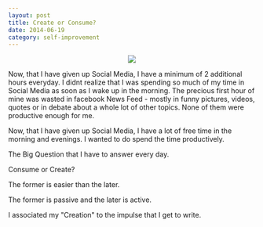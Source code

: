 ```yaml
---
layout: post
title: Create or Consume?
date: 2014-06-19
category: self-improvement
---
```


<div style="text-align: center;">
<img src="{{site.img-url}}/Premkumar_Masilamani.jpg"/>
</div>

Now, that I have given up Social Media, I have a minimum of 2 additional hours everyday. I didnt realize that I was spending so much of my time in Social Media as soon as I wake up in the morning. The precious first hour of mine was wasted in facebook News Feed - mostly in funny pictures, videos, quotes or in debate about a whole lot of other topics. None of them were productive enough for me.

Now, that I have given up Social Media, I have a lot of free time in the morning and evenings. I wanted to do spend the time productively.

The Big Question that I have to answer every day.

Consume or Create?

The former is easier than the later.

The former is passive and the later is active.

I associated my "Creation" to the impulse that I get to write.